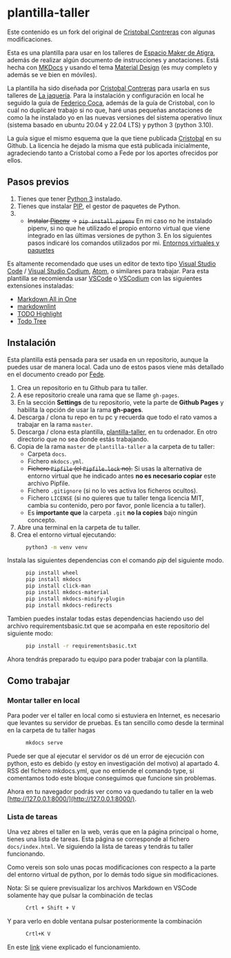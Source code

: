 # plantilla-taller

Este contenido es un fork del original de [Cristobal Contreras](https://github.com/lajaqueria/plantilla-taller) con algunas modificaciones.

Esta es una plantilla para usar en los talleres de [Espacio Maker de Atigra](https://atigra.es), además de realizar algún documento de instrucciones y anotaciones. Está hecha con [MKDocs](https://www.mkdocs.org/) y usando el tema [Material Design](https://squidfunk.github.io/mkdocs-material/) (es muy completo y además se ve bien en móviles).

La plantilla ha sido diseñada por [Cristobal Contreras](https://github.com/crisconru) para usarla en sus talleres de [La jaquería](https://lajaqueria.org/).
Para la instalación y configuración en local he seguido la guía de [Federico Coca](https://fgcoca.github.io/Como-documento/), además de la guía de Cristobal, con lo cuál no duplicaré trabajo si no que, haré unas pequeñas anotaciones de como la he instalado yo en las nuevas versiones del sistema operativo linux (sistema basado en ubuntu 20.04 y 22.04 LTS) y python 3 (python 3.10).

La guía sigue el mismo esquema que la que tiene publicada [Cristobal](https://github.com/crisconru) en su Github. La licencia he dejado la misma que está publicada inicialmente, agradeciendo tanto a Cristobal como a Fede por los aportes ofrecidos por ellos.

## Pasos previos

1. Tienes que tener [Python 3](https://www.python.org/downloads/) instalado.
2. Tienes que instalar [PIP](https://pip.pypa.io/en/stable/installing/), el gestor de paquetes de Python.
3. * ~~Instalar [Pipenv](https://pipenv-es.readthedocs.io/es/latest/)~~ -> ~~`pip install pipenv`~~
   En mi caso no he instalado pipenv, si no que he utilizado el propio entorno virtual que viene integrado en las últimas versiones de python 3. En los siguientes pasos indicaré los comandos utilizados por mi. [Entornos virtuales y paquetes](https://docs.python.org/es/3/tutorial/venv.html)

Es altamente recomendado que uses un editor de texto tipo [Visual Studio Code](https://code.visualstudio.com/) / [Visual Studio Codium](https://vscodium.com/), [Atom](https://atom.io/), o similares para trabajar. Para esta plantilla se recomienda usar [VSCode](https://github.com/Microsoft/vscode/) o [VSCodium](https://github.com/VSCodium/vscodium) con las siguientes extensiones instaladas:

* [Markdown All in One](https://marketplace.visualstudio.com/items?itemName=yzhang.markdown-all-in-one)
* [markdownlint](https://marketplace.visualstudio.com/items?itemName=DavidAnson.vscode-markdownlint)
* [TODO Highlight](https://marketplace.visualstudio.com/items?itemName=wayou.vscode-todo-highlight)
* [Todo Tree](https://marketplace.visualstudio.com/items?itemName=Gruntfuggly.todo-tree)

## Instalación

Esta plantilla está pensada para ser usada en un repositorio, aunque la puedes usar de manera local.
Cada uno de estos pasos viene más detallado en el documento creado por [Fede](https://fgcoca.github.io/Como-documento/).

1. Crea un repositorio en tu Github para tu taller.
2. A ese repositorio creale una rama que se llame `gh-pages`.
3. En la sección **Settings** de tu repositorio, vete la parte de **Github Pages** y habilita la opción de usar la rama **gh-pages**.
4. Descarga / clona tu repo en tu pc y recuerda que todo el rato vamos a trabajar en la rama `master`.
5. Descarga / clona esta plantilla, [plantilla-taller](https://github.com/LaJaqueria/plantilla-taller), en tu ordenador. En otro directorio que no sea donde estás trabajando.
6. Copia de la rama `master` de `plantilla-taller` a la carpeta de tu taller:
      * Carpeta `docs`.
      * Fichero `mkdocs.yml`.
      * ~~Fichero `Pipfile` (el `Pipfile.lock` no).~~
      Si usas la alternativa de entorno virtual que he indicado antes **no es necesario copiar** este archivo Pipfile.
      * Fichero `.gitignore` (si no lo ves activa los ficheros ocultos).
      * Fichero `LICENSE` (si no quieres que tu taller tenga licencia MIT, cambia su contenido, pero por favor, ponle licencia a tu taller).
      * Es **importante que** la carpeta `.git` **no la copies** bajo ningún concepto.
7. Abre una terminal en la carpeta de tu taller.
8. Crea el entorno virtual ejecutando:

```bash
      python3 -m venv venv
```

Instala las siguientes dependencias con el comando *pip* del siguiente modo.

```bash
      pip install wheel
      pip install mkdocs
      pip install click-man
      pip install mkdocs-material
      pip install mkdocs-minify-plugin
      pip install mkdocs-redirects

```

Tambien puedes instalar todas estas dependencias haciendo uso del archivo requirementsbasic.txt que se acompaña en este repositorio del siguiente modo:

```bash
      pip install -r requirementsbasic.txt
```

Ahora tendrás preparado tu equipo para poder trabajar con la plantilla.

## Como trabajar

### Montar taller en local

Para poder ver el taller en local como si estuviera en Internet, es necesario que levantes su servidor de pruebas. Es tan sencillo como desde la terminal en la carpeta de tu taller hagas

```bash
      mkdocs serve
```

Puede ser que al ejecutar el servidor os dé un error de ejecución con python, esto es debido (y estoy en investigación del motivo) al apartado 4. RSS del fichero mkdocs.yml, que no entiende el comando type, si comentamos todo este bloque conseguimos que funcione sin problemas.

Ahora en tu navegador podrás ver como va quedando tu taller en la web [http://127.0.0.1:8000/](http://127.0.0.1:8000/).

### Lista de tareas

Una vez abres el taller en la web, verás que en la página principal o home, tienes una lista de tareas. Esta página se corresponde al fichero `docs/index.html`. Ve siguiendo la lista de tareas y tendrás tu taller funcionando.

Como vereis son solo unas pocas modificaciones con respecto a la parte del entorno virtual de python, por lo demás todo sigue sin modificaciones.

Nota: Si se quiere previsualizar los archivos Markdown en VSCode solamente hay que pulsar la combinación de teclas

```bash
      Crtl + Shift + V
```

Y para verlo en doble ventana pulsar posteriormente la combinación

```bash
      Crtl+K V
```

En este [link](https://code.visualstudio.com/Docs/languages/markdown#_markdown-preview) viene explicado el funcionamiento.
